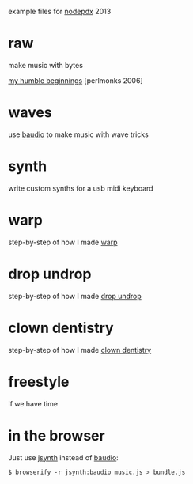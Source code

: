 example files for [nodepdx](http://nodepdx.org/) 2013

# raw

make music with bytes

[my humble beginnings](http://www.perlmonks.org/?node_id=571140) [perlmonks 2006]

# waves

use [baudio](https://github.com/substack/baudio) to make music with wave tricks

# synth

write custom synths for a usb midi keyboard

# warp

step-by-step of how I made
[warp](https://soundcloud.com/substack/warp)

# drop undrop

step-by-step of how I made
[drop undrop](https://soundcloud.com/substack/drop-undrop)

# clown dentistry

step-by-step of how I made
[clown dentistry](https://soundcloud.com/substack/clown-dentistry)

# freestyle

if we have time

# in the browser

Just use [jsynth](https://npmjs.org/package/jsynth) instead of
[baudio](https://github.com/substack/baudio):

```
$ browserify -r jsynth:baudio music.js > bundle.js
```

